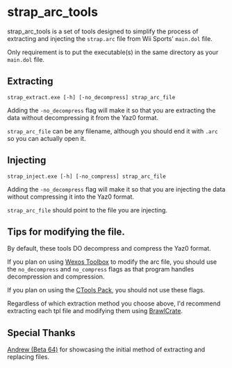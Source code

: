 # strap_arc_tools

strap_arc_tools is a set of tools designed to simplify the process of extracting and injecting the `strap.arc` file from Wii Sports' `main.dol` file.

Only requirement is to put the executable(s) in the same directory as your `main.dol` file.



## Extracting

```strap_extract.exe [-h] [-no_decompress] strap_arc_file```

Adding the `-no_decompress` flag will make it so that you are extracting the data without decompressing it from the Yaz0 format.

`strap_arc_file` can be any filename, although you should end it with `.arc` so you can actually open it.


## Injecting

```strap_inject.exe [-h] [-no_compress] strap_arc_file```

Adding the `-no_decompress` flag will make it so that you are injecting the data without compressing it into the Yaz0 format.

`strap_arc_file` should point to the file you are injecting.


## Tips for modifying the file.

By default, these tools DO decompress and compress the Yaz0 format. 

If you plan on using [Wexos Toolbox](https://wiki.tockdom.com/wiki/Wexos%27s_Toolbox) to modify the arc file, you should use the `no_decompress` and `no_compress` flags as that program handles decompression and compression.

If you plan on using the [CTools Pack](https://wiki.tockdom.com/wiki/CTools_Pack), you should not use these flags.

Regardless of which extraction method you choose above, I'd recommend extracting each tpl file and modifying them using [BrawlCrate](https://github.com/soopercool101/BrawlCrate).

## Special Thanks

[Andrew (Beta 64)](https://beta64.tv) for showcasing the initial method of extracting and replacing files.
